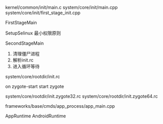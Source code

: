 kernel/common/init/main.c
system/core/init/main.cpp
system/core/init/first_stage_init.cpp

FirstStageMain

SetupSelinux 最小权限原则

SecondStageMain
1. 清理僵尸进程
2. 解析init.rc
3. 进入循环等待

system/core/rootdir/init.rc

on zygote-start
  start zygote

system/core/rootdir/init.zygote32.rc
system/core/rootdir/init.zygote64.rc

frameworks/base/cmds/app_process/app_main.cpp

AppRuntime AndroidRuntime